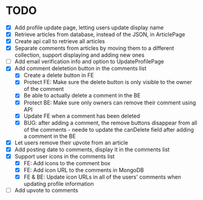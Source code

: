 # TODO
- [x] Add profile update page, letting users update display name
- [x] Retrieve articles from database, instead of the JSON, in ArticlePage
- [x] Create api call to retrieve all articles
- [x] Separate comments from articles by moving them to a different collection, support displaying and adding new ones
- [ ] Add email verification info and option to UpdateProfilePage
- [x] Add comment deletetion button in the comments list
  - [x] Create a delete button in FE
  - [x] Protect FE: Make sure the delete button is only visible to the owner of the comment
  - [x] Be able to actually delete a comment in the BE
  - [x] Protect BE: Make sure only owners can remove their comment using API
  - [x] Update FE when a comment has been deleted
  - [x] BUG: after adding a comment, the remove buttons disappear from all of the comments - neede to update the canDelete field after adding a comment in the BE
- [x] Let users remove their upvote from an article
- [x] Add posting date to comments, display it in the comments list
- [x] Support user icons in the comments list
  - [x] FE: Add icons to the comment box
  - [x] FE: Add icon URL to the comments in MongoDB
  - [x] FE & BE: Update icon URLs in all of the users' comments when updating profile information
- [ ] Add upvote to comments